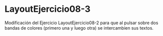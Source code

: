 # LayoutEjercicio08-3
Modificación del Ejercicio LayoutEjercicio08-2 para que al pulsar sobre dos bandas de colores (primero una y luego otra) se intercambien sus textos.
